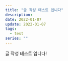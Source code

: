 ```yaml
---
title: "글 작성 테스트 입니다"
description:
date: 2022-01-07
update: 2022-01-07
tags:
  - test
series: ""
---
```


글 작성 테스트 입니다!
